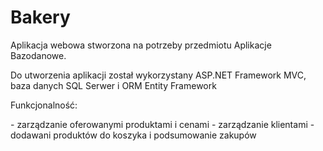 # Bakery

<p>Aplikacja webowa stworzona na potrzeby przedmiotu Aplikacje Bazodanowe.</p>
<p>Do utworzenia aplikacji został wykorzystany ASP.NET Framework MVC, baza danych SQL Serwer i ORM Entity Framework</p>
<p>Funkcjonalność:</p>
- zarządzanie oferowanymi produktami i cenami
- zarządzanie klientami
- dodawani produktów do koszyka i podsumowanie zakupów
